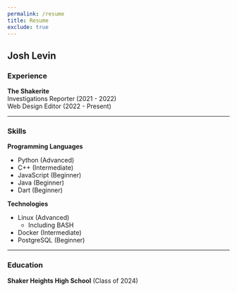 ```yaml
---
permalink: /resume
title: Resume
exclude: true
---
```

## Josh Levin

### Experience
**The Shakerite**
<br />Investigations Reporter (2021 - 2022)
<br />Web Design Editor (2022 - Present)

<hr />

### Skills
**Programming Languages**
- Python (Advanced)
- C++ (Intermediate)
- JavaScript (Beginner)
- Java (Beginner)
- Dart (Beginner)

**Technologies**
- Linux (Advanced)
  - Including BASH 
- Docker (Intermediate)
- PostgreSQL (Beginner)

<hr />

### Education
**Shaker Heights High School** (Class of 2024)
